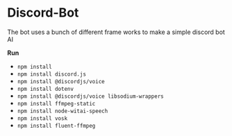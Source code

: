 # Discord-Bot
The bot uses a bunch of different frame works to make a simple discord bot AI

**Run** 
- `npm install`
- `npm install discord.js`
- `npm install @discordjs/voice`
- `npm install dotenv`
- `npm install @discordjs/voice libsodium-wrappers`
- `npm install ffmpeg-static`
- `npm install node-witai-speech`
- `npm install vosk`
- `npm install fluent-ffmpeg`
